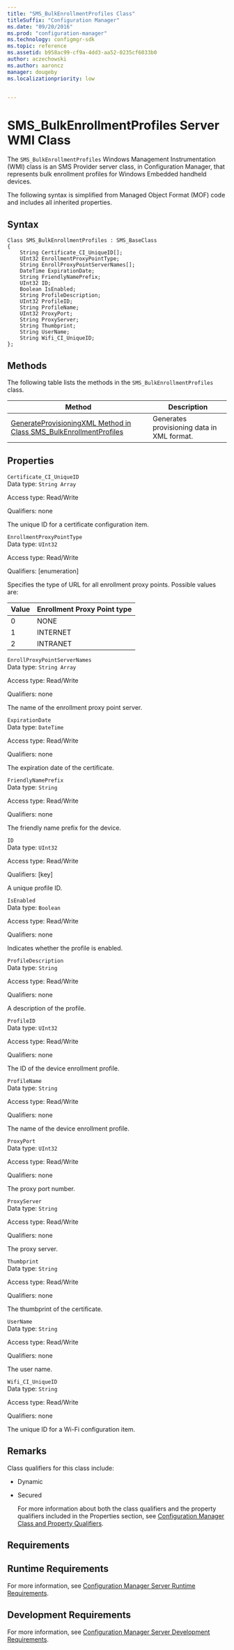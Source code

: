```yaml
---
title: "SMS_BulkEnrollmentProfiles Class"
titleSuffix: "Configuration Manager"
ms.date: "09/20/2016"
ms.prod: "configuration-manager"
ms.technology: configmgr-sdk
ms.topic: reference
ms.assetid: b958ac99-cf9a-4dd3-aa52-0235cf6033b0
author: aczechowski
ms.author: aaroncz
manager: dougebyms.localizationpriority: low


---
```

# SMS_BulkEnrollmentProfiles Server WMI Class
The  `SMS_BulkEnrollmentProfiles` Windows Management Instrumentation (WMI) class is an SMS Provider server class, in Configuration Manager, that represents bulk enrollment profiles for Windows Embedded handheld devices.  

 The following syntax is simplified from Managed Object Format (MOF) code and includes all inherited properties.  

## Syntax  

```  
Class SMS_BulkEnrollmentProfiles : SMS_BaseClass  
{  
    String Certificate_CI_UniqueID[];  
    UInt32 EnrollmentProxyPointType;  
    String EnrollProxyPointServerNames[];  
    DateTime ExpirationDate;  
    String FriendlyNamePrefix;  
    UInt32 ID;  
    Boolean IsEnabled;  
    String ProfileDescription;  
    UInt32 ProfileID;  
    String ProfileName;  
    UInt32 ProxyPort;  
    String ProxyServer;  
    String Thumbprint;  
    String UserName;  
    String Wifi_CI_UniqueID;  
};  

```  

## Methods  
 The following table lists the methods in the `SMS_BulkEnrollmentProfiles` class.  

|Method|Description|  
|------------|-----------------|  
|[GenerateProvisioningXML Method in Class SMS_BulkEnrollmentProfiles](../../../develop/reference/mdm/generateprovisioningxml-method-in-class-sms_bulkenrollmentprofiles.md)|Generates provisioning data in XML format.|  

## Properties  
 `Certificate_CI_UniqueID`  
 Data type: `String Array`  

 Access type: Read/Write  

 Qualifiers: none  

 The unique ID for a certificate configuration item.  

 `EnrollmentProxyPointType`  
 Data type: `UInt32`  

 Access type: Read/Write  

 Qualifiers: [enumeration]  

 Specifies the type of URL for all enrollment proxy points. Possible values are:  

| Value | Enrollment Proxy Point type |
| ----- | --------------------------- |
|0|NONE|  
|1|INTERNET|  
|2|INTRANET|  

 `EnrollProxyPointServerNames`  
 Data type: `String Array`  

 Access type: Read/Write  

 Qualifiers: none  

 The name of the enrollment proxy point server.  

 `ExpirationDate`  
 Data type: `DateTime`  

 Access type: Read/Write  

 Qualifiers: none  

 The expiration date of the certificate.  

 `FriendlyNamePrefix`  
 Data type: `String`  

 Access type: Read/Write  

 Qualifiers: none  

 The friendly name prefix for the device.  

 `ID`  
 Data type: `UInt32`  

 Access type: Read/Write  

 Qualifiers: [key]  

 A unique profile ID.  

 `IsEnabled`  
 Data type: `Boolean`  

 Access type: Read/Write  

 Qualifiers: none  

 Indicates whether the profile is enabled.  

 `ProfileDescription`  
 Data type: `String`  

 Access type: Read/Write  

 Qualifiers: none  

 A description of the profile.  

 `ProfileID`  
 Data type: `UInt32`  

 Access type: Read/Write  

 Qualifiers: none  

 The ID of the device enrollment profile.  

 `ProfileName`  
 Data type: `String`  

 Access type: Read/Write  

 Qualifiers: none  

 The name of the device enrollment profile.  

 `ProxyPort`  
 Data type: `UInt32`  

 Access type: Read/Write  

 Qualifiers: none  

 The proxy port number.  

 `ProxyServer`  
 Data type: `String`  

 Access type: Read/Write  

 Qualifiers: none  

 The proxy server.  

 `Thumbprint`  
 Data type: `String`  

 Access type: Read/Write  

 Qualifiers: none  

 The thumbprint of the certificate.  

 `UserName`  
 Data type: `String`  

 Access type: Read/Write  

 Qualifiers: none  

 The user name.  

 `Wifi_CI_UniqueID`  
 Data type: `String`  

 Access type: Read/Write  

 Qualifiers: none  

 The unique ID for a Wi-Fi configuration item.  

## Remarks  
 Class qualifiers for this class include:  

- Dynamic  

- Secured  

  For more information about both the class qualifiers and the property qualifiers included in the Properties section, see [Configuration Manager Class and Property Qualifiers](../../../develop/reference/misc/class-and-property-qualifiers.md).  

## Requirements  

## Runtime Requirements  
 For more information, see [Configuration Manager Server Runtime Requirements](../../../develop/core/reqs/server-runtime-requirements.md).  

## Development Requirements  
 For more information, see [Configuration Manager Server Development Requirements](../../../develop/core/reqs/server-development-requirements.md).  
